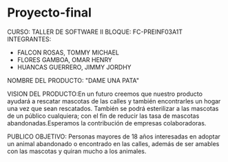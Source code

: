 # Proyecto-final
CURSO: TALLER DE SOFTWARE II
BLOQUE: FC-PREINF03A1T
INTEGRANTES: 
- FALCON ROSAS, TOMMY MICHAEL
- FLORES GAMBOA, OMAR HENRY
- HUANCAS GUERRERO, JIMMY JORDHY 

NOMBRE DEL PRODUCTO: "DAME UNA PATA"

VISION DEL PRODUCTO:En un futuro creemos que nuestro producto ayudará a rescatar mascotas de las calles y también encontrarles un hogar una vez que sean rescatados. También se podrá esterilizar a las mascotas de un público cualquiera; con el fin de reducir las tasa de mascotas abandonadas.Esperamos la contribución de empresas colaboradoras.

PUBLICO OBJETIVO: Personas mayores de 18 años interesadas en adoptar un animal abandonado o encontrado en las calles, además de ser amables con las mascotas y quiran mucho a los animales.  





